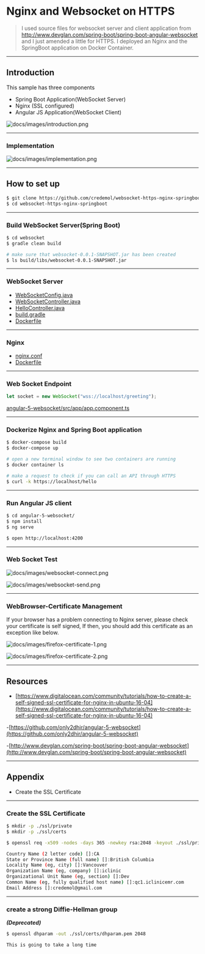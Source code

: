 # Nginx and Websocket on HTTPS

> I used source files for websocket server and client application from http://www.devglan.com/spring-boot/spring-boot-angular-websocket and I just amended a little for HTTPS. I deployed an Nginx and the SpringBoot application on Docker Container.
 

---
## Introduction

This sample has three components
- Spring Boot Application(WebSocket Server)
- Nginx (SSL configured)
- Angular JS Application(WebSocket Client)

![docs/images/introduction.png](docs/images/introduction.png)

---
### Implementation

![docs/images/implementation.png](docs/images/implementation.png)

---
## How to set up 

```sh
$ git clone https://github.com/credemol/websocket-https-nginx-springboot.git
$ cd websocket-https-nginx-springboot
```

---
### Build WebSocket Server(Spring Boot)

```sh
$ cd websocket
$ gradle clean build

# make sure that websocket-0.0.1-SNAPSHOT.jar has been created
$ ls build/libs/websocket-0.0.1-SNAPSHOT.jar

```

---
### WebSocket Server

- [WebSocketConfig.java](websocket/src/main/java/com/iclinicemr/sample/websocket/config/WebSocketConfig.java)
- [WebSocketController.java](websocket/src/main/java/com/iclinicemr/sample/websocket/controller/WebSocketController.java)
- [HelloController.java](websocket/src/main/java/com/iclinicemr/sample/websocket/controller/HelloController.java)
- [build.gradle](websocket/build.gradle)
- [Dockerfile](docker/websocket-server/Dockerfile)

---
### Nginx

- [nginx.conf](docker/nginx/nginx.conf)
- [Dockerfile](docker/nginx/Dockerfile)

---
### Web Socket Endpoint 

```javascript
let socket = new WebSocket("wss://localhost/greeting");
```
[angular-5-websocket/src/app/app.component.ts](angular-5-websocket/src/app/app.component.ts#L27)

---
### Dockerize Nginx and Spring Boot application

```sh
$ docker-compose build
$ docker-compose up

# open a new terminal window to see two containers are running
$ docker container ls

# make a request to check if you can call an API through HTTPS
$ curl -k https://localhost/hello
```

---
### Run Angular JS client

```sh
$ cd angular-5-websocket/
$ npm install
$ ng serve

$ open http://localhost:4200
```

---
### Web Socket Test

![docs/images/websocket-connect.png](docs/images/websocket-connect.png)

![docs/images/websocket-send.png](docs/images/websocket-send.png)


---
### WebBrowser-Certificate Management

If your browser has a problem connecting to Nginx server, please check your certificate is self signed, If then, you should add this certificate as an exception like below. 

![docs/images/firefox-certificate-1.png](docs/images/firefox-certificate-1.png)

![docs/images/firefox-certificate-2.png](docs/images/firefox-certificate-2.png)

---
## Resources

- [https://www.digitalocean.com/community/tutorials/how-to-create-a-self-signed-ssl-certificate-for-nginx-in-ubuntu-16-04](https://www.digitalocean.com/community/tutorials/how-to-create-a-self-signed-ssl-certificate-for-nginx-in-ubuntu-16-04)

-[https://github.com/only2dhir/angular-5-websocket](https://github.com/only2dhir/angular-5-websocket)

-[http://www.devglan.com/spring-boot/spring-boot-angular-websocket](http://www.devglan.com/spring-boot/spring-boot-angular-websocket)

---
## Appendix

- Create the SSL Certificate

---
### Create the SSL Certificate

```sh
$ mkdir -p ./ssl/private
$ mkdir -p ./ssl/certs

$ openssl req -x509 -nodes -days 365 -newkey rsa:2048 -keyout ./ssl/private/qc1.iclinicemr.com.key -out ./ssl/certs/qc1.iclinicemr.com.crt

Country Name (2 letter code) []:CA
State or Province Name (full name) []:British Columbia
Locality Name (eg, city) []:Vancouver
Organization Name (eg, company) []:iclinic
Organizational Unit Name (eg, section) []:Dev
Common Name (eg, fully qualified host name) []:qc1.iclinicemr.com
Email Address []:credemol@gmail.com
```

---
### create a strong Diffie-Hellman group
**_(Deprecated)_**

```sh
$ openssl dhparam -out ./ssl/certs/dhparam.pem 2048

This is going to take a long time
```